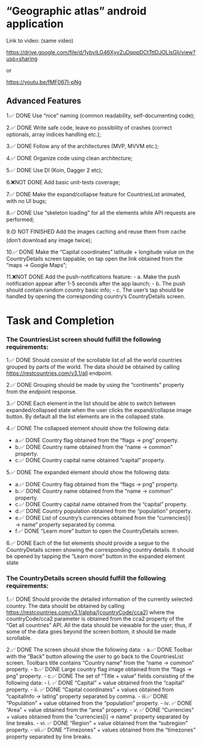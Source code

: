 # “Geographic atlas” android application
Link to video: (same video)

https://drive.google.com/file/d/1ybvILG46XyvZuDqppDCtTttDJOLlsGIj/view?usp=sharing

or 

https://youtu.be/fMF067I-pNg

## Advanced Features
1.✅ DONE  Use “nice” naming (common readability, self-documenting code);

2.✅ DONE  Write safe code, leave no possibility of crashes (correct optionals, array indices handling etc.);

3.✅ DONE  Follow any of the architectures (MVP, MVVM etc.);

4.✅ DONE  Organize code using clean architecture;

5.✅ DONE  Use DI (Koin, Dagger 2 etc);

6.❌NOT DONE  Add basic unit-tests coverage;

7.✅ DONE  Make the expand/collapse feature for CountriesList animated, with no UI bugs;

8.✅ DONE  Use “skeleton loading” for all the elements while API requests are performed;

9.🟡 NOT FINISHED  Add the images caching and reuse them from cache (don’t download any image  twice);

10.✅ DONE  Make the “Capital coordinates” latitude + longitude value on the CountryDetails screen tappable; on tap open the link obtained from the “maps → Google Maps”;

11.❌NOT DONE  Add the push-notifications feature:
    - a. Make the push notification appear after 1-5 seconds after the app launch;
    - b. The push should contain random country basic info;
    - c. The user’s tap should be handled by opening the corresponding country’s CountryDetails screen.



# Task and Completion
### The CountriesList screen should fulfill the following requirements:

1.✅ DONE  Should consist of the scrollable list of all the world countries grouped by parts of the world. The data should be obtained by calling https://restcountries.com/v3.1/all endpoint. 

2.✅ DONE  Grouping should be made by using the “continents” property from the endpoint response.

3.✅ DONE  Each element in the list should be able to switch between expanded/collapsed state when the user clicks the expand/collapse image button. By default all the list elements are in the collapsed state.

4.✅ DONE  The collapsed element should show the following data:
   - a.✅ DONE  Country flag obtained from the “flags → png” property.
   - b.✅ DONE  Country name obtained from the “name → common” property.
   - c.✅ DONE  Country capital name obtained “capital” property.

5.✅ DONE  The expanded element should show the following data:
   - a.✅ DONE  Country flag obtained from the “flags → png” property.
   - b.✅ DONE  Country name obtained from the “name → common” property.
   - c.✅ DONE  Country capital name obtained from the “capital” property.
   - d.✅ DONE  Country population obtained from the “population” property.
   - e.✅ DONE  List of country’s currencies obtained from the “currencies[i] → name” property separated by comma.
   - f.✅ DONE  “Learn more” button to open the CountryDetails screen.

6.✅ DONE  Each of the list elements should provide a segue to the CountryDetails screen showing the corresponding country details. It should be opened by tapping the “Learn more” button in the expanded element state

### The CountryDetails screen should fulfill the following requirements:
1.✅ DONE  Should provide the detailed information of the currently selected country. The data should be obtained by calling https://restcountries.com/v3.1/alpha/[countryCode/cca2] where the countryCode/cca2 parameter is obtained from the cca2 property of the “Get all countries” API. All the data should be viewable for the user; thus, if some of the data goes beyond the screen bottom, it should be made scrollable.

2.✅ DONE  The screen should show the following data:
    - a.✅ DONE  Toolbar with the “Back” button allowing the user to go back to the CountriesList screen. Toolbars title contains “Country name” from the “name → common” property.
    - b.✅ DONE  Large country flag image obtained from the “flags → png” property.
    - c.✅ DONE  The set of “Title + value” fields consisting of the following data:
        - i.  ✅ DONE  “Capital” + value obtained from the “capital” property.
        - ii. ✅ DONE  “Capital coordinates” + values obtained from “capitalInfo → latlng” property separated by comma.
        - iii.✅ DONE  “Population” + value obtained from the “population” property.
        - iv. ✅ DONE  “Area” + value obtained from the “area” property.
        - v.  ✅ DONE  “Currencies” + values obtained from the “currencies[i] → name” property separated by line breaks.
        - vi. ✅ DONE  “Region” + value obtained from the “subregion” property.
        - vii.✅ DONE  “Timezones” + values obtained from the “timezones” property separated by line breaks.
